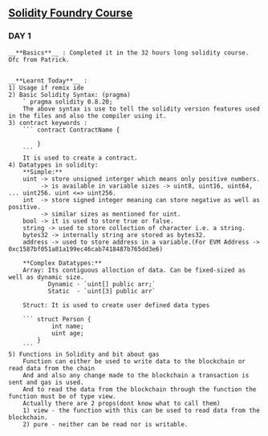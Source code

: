 ## [Solidity Foundry Course](https://www.youtube.com/watch?v=umepbfKp5rI)


### DAY 1

    __**Basics**__ : Completed it in the 32 hours long solidity course. Ofc from Patrick.


    __**Learnt Today**__ : 
    1) Usage if remix ide
    2) Basic Solidity Syntax: (pragma)
        ` pragma solidity 0.8.20; `
        The above syntax is use to tell the solidity version features used in the files and also the compiler using it.
    3) contract keywords : 
        ``` contract ContractName {

            }
        ```
        It is used to create a contract.
    4) Datatypes in solidity:
        **Simple:**
        uint -> store unsigned interger which means only positive numbers.
             -> is available in variable sizes -> uint8, uint16, uint64, ... uint256. uint <=> uint256.
        int  -> store signed integer meaning can store negative as well as positive.
             -> similar sizes as mentioned for uint.
        bool -> it is used to store true or false.
        string -> used to store collection of character i.e. a string.
        bytes32 -> internally string are stored as bytes32.
        address -> used to store address in a variable.(For EVM Address -> 0xc1587bf051a81a199ec46cab7418487b765dd3e6)

        **Complex Datatypes:**
        Array: Its contiguous alloction of data. Can be fixed-sized as well as dynamic size.
               Dynamic - `uint[] public arr;`
               Static  - `uint[3] public arr`

        Struct: It is used to create user defined data types 

        ``` struct Person {
                int name;
                uint age;
            }   
        ```
    5) Functions in Solidity and bit about gas
        Function can either be used to write data to the blockchain or read data from the chain
        And and also any change made to the blockchain a transaction is sent and gas is used.
        And to read the data from the blockchain through the function the function must be of type view.
        Actually there are 2 props(dont know what to call them) 
        1) view - the function with this can be used to read data from the blockchain.
        2) pure - neither can be read nor is writable.

        

                         
    